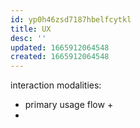 ```yaml
---
id: yp0h46zsd7187hbelfcytkl
title: UX
desc: ''
updated: 1665912064548
created: 1665912064548
---
```

interaction modalities:
  - primary usage flow
    +
  -